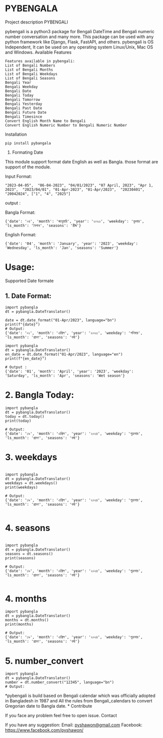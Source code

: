 # PYBENGALA



Project description
PYBENGALI

pybengali is a python3 package for Bengali DateTime and Bengali numeric number conversation and many more. This package can be used with any python framework like Django, Flask, FastAPI, and others. pybengali is OS Independent, It can be used on any operating system Linux/Unix, Mac OS and Windows.
Available Features

    Features available in pybengali:
    List of Bengali Numbers
    List of Bengali Months
    List of Bengali Weekdays
    List of Bengali Seasons
    Bengali Year
    Bengali Weekday
    Bengali Date
    Bengali Today
    Bengali Tomorrow
    Bengali Yesterday
    Bengali Past Date
    Bengali Future Date
    Bengali Timesince
    Convert English Month Name to Bengali
    Convert English Numeric Number to Bengali Numeric Number

Installation

```
pip install pybangala
```


1. Formating Date

This module support format date English as well as Bangla. those format are support of the module.

Input Format:
```
"2023-04-05",  "06-04-2023", "04/01/2023", "07 April, 2023", "Apr 1, 2023",  "2023/04/01", "01-Apr-2023", "01-Apr/2023",  "20230401",  "20042024", ["1", "4", "2025"]
```
output :

Bangla Format:

```
{'date': '০৪', 'month': 'জানুয়ারি', 'year': '২০২৩', 'weekday': 'বুধবার', 'ls_month': 'বৈশাখ', 'seasons': 'গ্রীষ্ম'}
```

English Format:
```
{'date': '04', 'month': 'January', 'year': '2023', 'weekday': 'Wednesday', 'ls_month': 'Jan', 'seasons': 'Summer'}
```

# Usage:
Supported Date formate

## 1. Date Format:

```
import pybangla
dt = pybangla.DateTranslator()

date = dt.date_format("01-Apr/2023", language="bn")
print(f"{date}")
# Output: 
{'date': '০১', 'month': 'এপ্রিল', 'year': '২০২৩', 'weekday': 'শনিবার', 'ls_month': 'শ্রাবণ', 'seasons': 'বর্ষা'}
```

```
import pybangla
dt = pybangla.DateTranslator()
en_date = dt.date_format("01-Apr/2023", language="en")
print(f"{en_date}")

# Output :
{'date': '01', 'month': 'April', 'year': '2023', 'weekday': 'Saturday', 'ls_month': 'Apr', 'seasons': 'Wet season'}
```

# 2. Bangla Today:
```
import pybangla
dt = pybangla.DateTranslator()
today = dt.today()
print(today)

# Output: 
{'date': '১৯', 'month': 'এপ্রিল', 'year': '২০২৪', 'weekday': 'শুক্রবার', 'ls_month': 'শ্রাবণ', 'seasons': 'বর্ষা'}
```

# 3. weekdays

```

import pybangla
dt = pybangla.DateTranslator()
weekdays = dt.weekdays()
print(weekdays)

# Output: 
{'date': '১৯', 'month': 'এপ্রিল', 'year': '২০২৪', 'weekday': 'শুক্রবার', 'ls_month': 'শ্রাবণ', 'seasons': 'বর্ষা'}


```


# 4. seasons

```

import pybangla
dt = pybangla.DateTranslator()
seasons = dt.seasons()
print(seasons)

# Output: 
{'date': '১৯', 'month': 'এপ্রিল', 'year': '২০২৪', 'weekday': 'শুক্রবার', 'ls_month': 'শ্রাবণ', 'seasons': 'বর্ষা'}


```

# 4. months

```
import pybangla
dt = pybangla.DateTranslator()
months = dt.months()
print(months)

# Output: 
{'date': '১৯', 'month': 'এপ্রিল', 'year': '২০২৪', 'weekday': 'শুক্রবার', 'ls_month': 'শ্রাবণ', 'seasons': 'বর্ষা'}
```
# 5. number_convert

```
import pybangla
dt = pybangla.DateTranslator()
number = dt.number_convert("12345", language="bn")
# Output:

```





*pybengali is build based on Bengali calendar which was officially adopted in Bangladesh in 1987 and All the rules from Bengali_calendars to convert Gregorian date to Bangla date. *
Contribute

If you face any problem feel free to open issue.
Contact

If you have any suggestion: Email: pyshawon@gmail.com Facebook: https://www.facebook.com/pyshawon/

